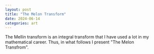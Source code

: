 ```yaml
---
layout: post
title: "The Melon Transform"
date: 2024-06-14
categories: art
---
```


The Mellin transform is an integral transform that I have used a lot in my mathematical career. Thus, in what follows I present "The Melon Transfrom".


